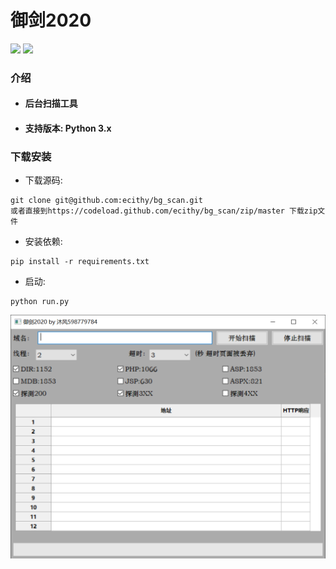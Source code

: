 # 御剑2020 
![](https://img.shields.io/badge/PoweredBy-mufeng-green.svg)
[![](https://img.shields.io/badge/language-Python-green.svg)](https://github.com/jhao104/proxy_pool)

### 介绍

- #### 后台扫描工具

- #### 支持版本: Python 3.x

### 下载安装

- 下载源码:

```
git clone git@github.com:ecithy/bg_scan.git
或者直接到https://codeload.github.com/ecithy/bg_scan/zip/master 下载zip文件
```

- 安装依赖:

```
pip install -r requirements.txt
```

-   启动:

```
python run.py
```



<img src="media/images/image-20200605171502840.png" alt="image-20200605171502840" style="zoom: 50%;" />

